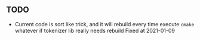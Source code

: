 ## TODO
* Current code is sort like trick, and it will rebuild every time execute `cmake` whatever if tokenizer lib really needs rebuild
Fixed at 2021-01-09

